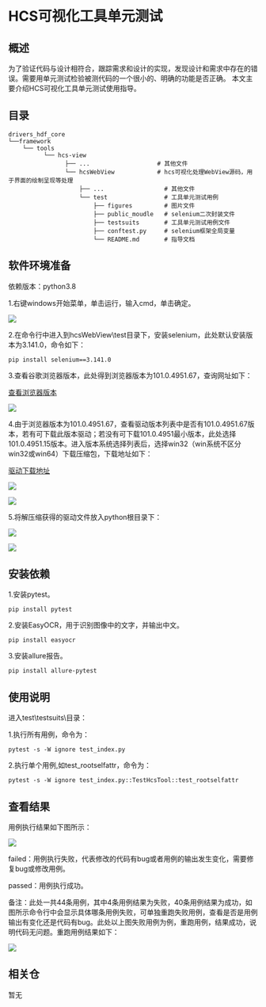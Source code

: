 # HCS可视化工具单元测试

## 概述
为了验证代码与设计相符合，跟踪需求和设计的实现，发现设计和需求中存在的错误。需要用单元测试检验被测代码的一个很小的、明确的功能是否正确。
本文主要介绍HCS可视化工具单元测试使用指导。

## 目录

	drivers_hdf_core
	└──framework 
		└── tools                         
			  └── hcs-view   
				    ├── ...                   # 其他文件             
				    └── hcsWebView            # hcs可视化处理WebView源码，用于界面的绘制呈现等处理
					    ├── ...                 # 其他文件
					    └── test                # 工具单元测试用例
						    ├── figures         # 图片文件
						    ├── public_moudle   # selenium二次封装文件
						    ├── testsuits       # 工具单元测试用例文件
						    ├── conftest.py     # selenium框架全局变量
						    └── README.md       # 指导文档    

## 软件环境准备

依赖版本：python3.8

1.右键windows开始菜单，单击运行，输入cmd，单击确定。

![](./figures/pic-cmd.png)

2.在命令行中进入到hcsWebView\test目录下，安装selenium，此处默认安装版本为3.141.0，命令如下：

	pip install selenium==3.141.0

3.查看谷歌浏览器版本，此处得到浏览器版本为101.0.4951.67，查询网址如下：

[查看浏览器版本](chrome://version/)

![](./figures/browser-version.png)

4.由于浏览器版本为101.0.4951.67，查看驱动版本列表中是否有101.0.4951.67版本，若有可下载此版本驱动；若没有可下载101.0.4951最小版本，此处选择101.0.4951.15版本。进入版本系统选择列表后，选择win32（win系统不区分win32或win64）下载压缩包，下载地址如下：

[驱动下载地址](http://npm.taobao.org/mirrors/chromedriver/)

![](./figures/version-list.png)

![](./figures/load-driver.png)

5.将解压缩获得的驱动文件放入python根目录下：

![](./figures/python-url.png)

![](./figures/install-driver.png)

## 安装依赖

1.安装pytest。

	pip install pytest

2.安装EasyOCR，用于识别图像中的文字，并输出中文。

	pip install easyocr

3.安装allure报告。

	pip install allure-pytest

## 使用说明

进入test\testsuits\目录：

1.执行所有用例，命令为：

	pytest -s -W ignore test_index.py

2.执行单个用例,如test_rootselfattr，命令为：

	pytest -s -W ignore test_index.py::TestHcsTool::test_rootselfattr


## 查看结果

用例执行结果如下图所示：

![](./figures/test-result.png)

failed：用例执行失败，代表修改的代码有bug或者用例的输出发生变化，需要修复bug或修改用例。

passed：用例执行成功。

备注：此处一共44条用例，其中4条用例结果为失败，40条用例结果为成功，如图所示命令行中会显示具体哪条用例失败，可单独重跑失败用例，查看是否是用例输出有变化还是代码有bug。此处以上图失败用例为例，重跑用例，结果成功，说明代码无问题。重跑用例结果如下：

![](./figures/test-rerun.png)

## 相关仓

暂无

